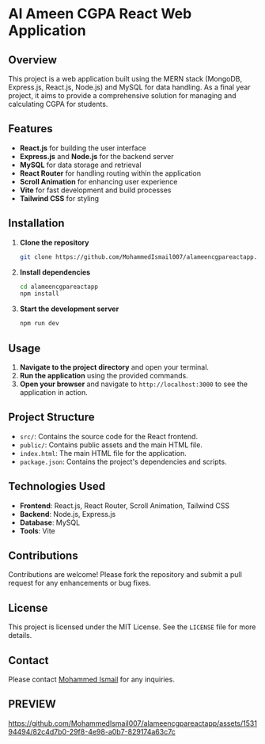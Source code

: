 



# Al Ameen CGPA React Web Application

## Overview

This project is a web application built using the MERN stack (MongoDB, Express.js, React.js, Node.js) and MySQL for data handling. As a final year project, it aims to provide a comprehensive solution for managing and calculating CGPA for students.

## Features

- **React.js** for building the user interface
- **Express.js** and **Node.js** for the backend server
- **MySQL** for data storage and retrieval
- **React Router** for handling routing within the application
- **Scroll Animation** for enhancing user experience
- **Vite** for fast development and build processes
- **Tailwind CSS** for styling

## Installation

1. **Clone the repository**
   ```bash
   git clone https://github.com/MohammedIsmail007/alameencgpareactapp.git
   ```

2. **Install dependencies**
   ```bash
   cd alameencgpareactapp
   npm install
   ```

3. **Start the development server**
   ```bash
   npm run dev
   ```

## Usage

1. **Navigate to the project directory** and open your terminal.
2. **Run the application** using the provided commands.
3. **Open your browser** and navigate to `http://localhost:3000` to see the application in action.

## Project Structure

- `src/`: Contains the source code for the React frontend.
- `public/`: Contains public assets and the main HTML file.
- `index.html`: The main HTML file for the application.
- `package.json`: Contains the project's dependencies and scripts.

## Technologies Used

- **Frontend**: React.js, React Router, Scroll Animation, Tailwind CSS
- **Backend**: Node.js, Express.js
- **Database**: MySQL
- **Tools**: Vite

## Contributions

Contributions are welcome! Please fork the repository and submit a pull request for any enhancements or bug fixes.

## License

This project is licensed under the MIT License. See the `LICENSE` file for more details.

## Contact

Please contact [Mohammed Ismail](mailto:mohammedismail9788@gmail.com) for any inquiries.


## **PREVIEW**



https://github.com/MohammedIsmail007/alameencgpareactapp/assets/153194494/82c4d7b0-29f8-4e98-a0b7-829174a63c7c




